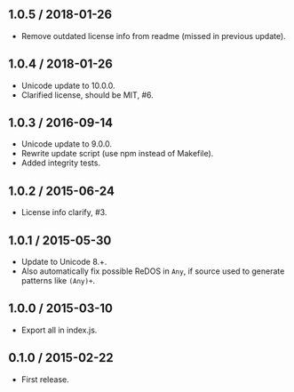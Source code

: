 1.0.5 / 2018-01-26
------------------

- Remove outdated license info from readme (missed in previous update).


1.0.4 / 2018-01-26
------------------

- Unicode update to 10.0.0.
- Clarified license, should be MIT, #6.


1.0.3 / 2016-09-14
------------------

- Unicode update to 9.0.0.
- Rewrite update script (use npm instead of Makefile).
- Added integrity tests.


1.0.2 / 2015-06-24
------------------

- License info clarify, #3.


1.0.1 / 2015-05-30
------------------

- Update to Unicode 8.+.
- Also automatically fix possible ReDOS in `Any`, if source used to generate
  patterns like `(Any)+`.


1.0.0 / 2015-03-10
------------------

- Export all in index.js.


0.1.0 / 2015-02-22
------------------

- First release.

